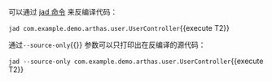 可以通过 [jad 命令](https://arthas.aliyun.com/doc/jad.html) 来反编译代码：

`jad com.example.demo.arthas.user.UserController`{{execute T2}}

通过`--source-only`{{}} 参数可以只打印出在反编译的源代码：

`jad --source-only com.example.demo.arthas.user.UserController`{{execute T2}}
